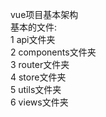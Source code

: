 vue项目基本架构  
基本的文件:  
1 api文件夹  
2 components文件夹  
3 router文件夹  
4 store文件夹  
5 utils文件夹  
6 views文件夹

